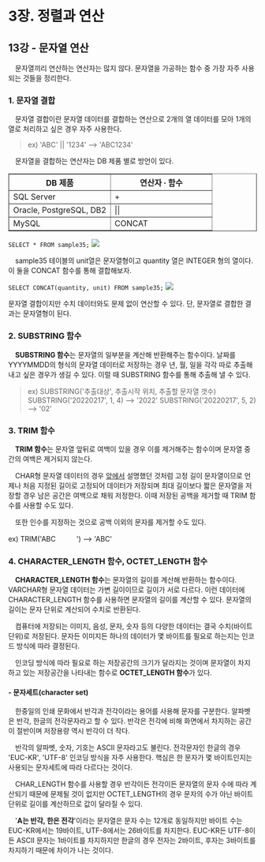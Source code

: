 # 3장. 정렬과 연산
## 13강 - 문자열 연산

　문자열끼리 연산하는 연산자는 많지 않다. 문자열을 가공하는 함수 중 가장 자주 사용되는 것들을 정리한다.

### 1. 문자열 결합

　문자열 결합이란 문자열 데이터를 결합하는 연산으로 2개의 열 데이터를 모아 1개의 열로 처리하고 싶은 경우 자주 사용한다.

> ex) 'ABC' || '1234' --> 'ABC1234'

　문자열을 결합하는 연산자는 DB 제품 별로 방언이 있다.

<table border="1">
  <tr>
    <th width = 50%>DB 제품</th>
    <th>연산자 ∙ 함수</th>
  </tr>
  <tr>
    <td>SQL Server</td>
    <td>+</td>
  </tr>
  <tr>
    <td>Oracle, PostgreSQL, DB2</td>
    <td>||</td>
  </tr>
  <tr>
    <td>MySQL</td>
    <td>CONCAT</td>
  </tr>
</table>

>
`SELECT * FROM sample35;`
![](https://images.velog.io/images/gshduet/post/fa6d93b7-af5c-44be-8a59-ac830354a12c/image.png)

　sample35 테이블의 unit열은 문자열형이고 quantity 열은 INTEGER 형의 열이다. 이 둘을 CONCAT 함수를 통해 결합해보자.

> 
`SELECT CONCAT(quantity, unit) FROM sample35;`
![](https://images.velog.io/images/gshduet/post/fb27b692-dba1-4138-8e44-80188fb42776/image.png)

문자열 결합이지만 수치 데이터와도 문제 없이 연산할 수 있다. 단, 문자열로 결합한 결과는 문자열형이 된다.

### 2. SUBSTRING 함수

　**SUBSTRING 함수**는 문자열의 일부분을 계산해 반환해주는 함수이다. 날짜를 YYYYMMDD의 형식의 문자열 데이터로 저장하는 경우 년, 월, 일을 각각 따로 추출해내고 싶은 경우가 생길 수 있다. 이럴 때 SUBSTRING 함수를 통해 추출해 낼 수 있다.

>ex)
SUBSTRING('추출대상', 추출시작 위치, 추출할 문자열 갯수)
SUBSTRING('20220217', 1, 4) --> '2022'
SUBSTRING('20220217', 5, 2) --> '02'

### 3. TRIM 함수

　**TRIM 함수**는 문자열 앞뒤로 여백이 있을 경우 이를 제거해주는 함수이며 문자열 중간의 여백은 제거되지 않는다.

　CHAR형 문자열 데이터의 경우 [앞에서](https://velog.io/@gshduet/firststep-of-sql-02) 설명했던 것처럼 고정 길이 문자열이므로 언제나 처음 지정된 길이로 고정되어 데이터가 저장되며 최대 길이보다 짧은 문자열을 저장할 경우 남은 공간은 여백으로 채워 저정한다. 이때 저장된 공백을 제거할 때 TRIM 함수를 사용할 수도 있다.

　또한 인수를 지정하는 것으로 공백 이외의 문자를 제거할 수도 있다.

>
ex) TRIM('ABC　　　') --> 'ABC'

### 4. CHARACTER_LENGTH 함수, OCTET_LENGTH 함수

　**CHARACTER_LENGTH 함수**는 문자열의 길이를 계산해 반환하는 함수이다. VARCHAR형 문자열 데이터는 가변 길이이므로 길이가 서로 다르다. 이런 데이터에 CHARACTER_LENGTH 함수를 사용하면 문자열의 길이를 계산할 수 있다. 문자열의 길이는 문자 단위로 계산되어 수치로 반환된다.

　컴퓨터에 저장되는 이미지, 음성, 문자, 숫자 등의 다양한 데이터는 결국 수치(바이트 단위)로 저장된다. 문자든 이미지든 하나의 데이터가 몇 바이트를 필요로 하는지는 인코드 방식에 따라 결정된다. 

　인코딩 방식에 따라 필요로 하는 저장공간의 크기가 달라지는 것이며 문자열이 차지하고 있는 저장공간을 나타내는 함수로 **OCTET_LENGTH 함수**가 있다.
 
 #### - 문자세트(character set)
 
　한중일의 인쇄 문화에서 반각과 전각이라는 용어를 사용해 문자를 구분한다. 알파벳은 반각, 한글의 전각문자라고 할 수 있다. 반각은 전각에 비해 화면에서 차지하는 공간이 절반이며 저장용량 역시 반각이 더 작다. 
 
　반각의 알파벳, 숫자, 기호는 ASCII 문자라고도 불린다. 전각문자인 한글의 경우 'EUC-KR', 'UTF-8' 인코딩 방식을 자주 사용한다. 핵심은 한 문자가 몇 바이트인지는 사용되는 문자세트에 따라 다르다는 것이다.
 
　CHAR_LENGTH 함수를 사용할 경우 반각이든 전각이든 문자열의 문자 수에 따라 계산되기 때문에 문제될 것이 없지만 OCTET_LENGTH의 경우 문자의 수가 아닌 바이트 단위로 길이를 계산하므로 값이 달라질 수 있다.
 
　'**A는 반각, 한은 전각**'이라는 문자열은 문자 수는 12개로 동일하지만 바이트 수는 EUC-KR에서는 19바이트, UTF-8에서는 26바이트를 차지한다. EUC-KR든 UTF-8이든 ASCII 문자는 1바이트를 차지하지만 한글의 경우 전자는 2바이트, 후자는 3바이트를 차지하기 때문에 차이가 나는 것이다.